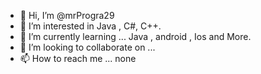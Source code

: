 - 👋 Hi, I’m @mrProgra29
- 👀 I’m interested in Java , C#, C++.
- 🌱 I’m currently learning ... Java , android , Ios and More.
- 💞️ I’m looking to collaborate on ...
- 📫 How to reach me ... none 

<!---
mrProgra29/mrProgra29 is a ✨ special ✨ repository because its `README.md` (this file) appears on your GitHub profile.
You can click the Preview link to take a look at your changes.
--->
